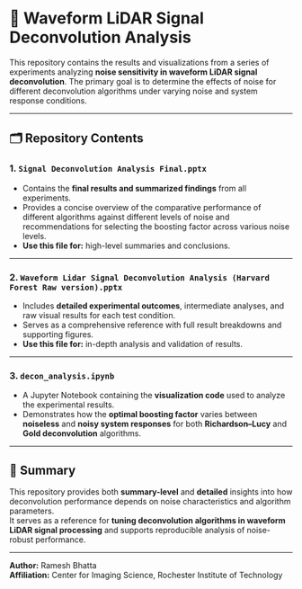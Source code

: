 # 📘 Waveform LiDAR Signal Deconvolution Analysis

This repository contains the results and visualizations from a series of experiments analyzing **noise sensitivity in waveform LiDAR signal deconvolution**. The primary goal is to determine the effects of noise for different deconvolution algorithms under varying noise and system response conditions.

---

## 🗂️ Repository Contents

### 1. `Signal Deconvolution Analysis Final.pptx`
- Contains the **final results and summarized findings** from all experiments.  
- Provides a concise overview of the comparative performance of different algorithms against different levels of noise and recommendations for selecting the boosting factor across various noise levels.  
- **Use this file for:** high-level summaries and conclusions.

---

### 2. `Waveform Lidar Signal Deconvolution Analysis (Harvard Forest Raw version).pptx`
- Includes **detailed experimental outcomes**, intermediate analyses, and raw visual results for each test condition.  
- Serves as a comprehensive reference with full result breakdowns and supporting figures.  
- **Use this file for:** in-depth analysis and validation of results.

---

### 3. `decon_analysis.ipynb`
- A Jupyter Notebook containing the **visualization code** used to analyze the experimental results.  
- Demonstrates how the **optimal boosting factor** varies between **noiseless** and **noisy system responses** for both **Richardson–Lucy** and **Gold deconvolution** algorithms.  

---

## 🧠 Summary
This repository provides both **summary-level** and **detailed** insights into how deconvolution performance depends on noise characteristics and algorithm parameters.  
It serves as a reference for **tuning deconvolution algorithms in waveform LiDAR signal processing** and supports reproducible analysis of noise-robust performance.

---

**Author:** Ramesh Bhatta  
**Affiliation:** Center for Imaging Science, Rochester Institute of Technology  
